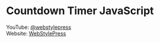 # Countdown Timer JavaScript  

YouTube: <a href="https://www.youtube.com/@webstylepress">@webstylepress</a>  
Website: <a href="https://www.webstylepress.com">WebStylePress</a>  
